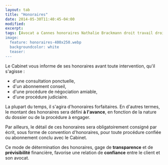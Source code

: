 ```yaml
---
layout: tab
title: "Honoraires"
date: 2014-05-30T11:40:45-04:00
modified:
excerpt:
tags: [Avocat a Cannes honoraires Nathalie Brackmann droit travail droit social PACA Cote d'Azur]
image:
  feature: honoraires-400x250.webp
  backgroundcolor: white
  teaser:
---
```


Le Cabinet vous informe de ses honoraires avant toute intervention, qu'il s'agisse :

- d'une consultation ponctuelle, 
- d'un abonnement conseil,
- d'une proc&eacute;dure de n&eacute;gociation amiable,
- d'une proc&eacute;dure judiciaire.

La plupart du temps, il s'agira d'honoraires forfaitaires. En d'autres termes, le montant des honoraires sera d&eacute;fini **&agrave; l'avance**, en fonction de la nature du dossier ou de la procédure &agrave; engager.

Par ailleurs, le d&eacute;tail de ces honoraires sera obligatoirement consign&eacute; par &eacute;crit, sous forme de convention d'honoraires, pour toute proc&eacute;dure confi&eacute;e ou abonnement conclu avec le Cabinet.

Ce mode de d&eacute;termination des honoraires, gage de **transparence** et de **pr&eacute;visibilit&eacute;** financi&egrave;re, favorise une relation de **confiance** entre le client et son avocat.
